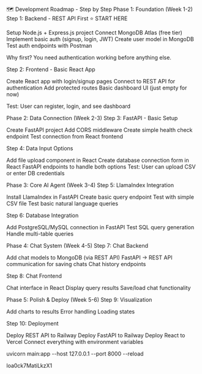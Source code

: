 🗺️ Development Roadmap - Step by Step
Phase 1: Foundation (Week 1-2)
Step 1: Backend - REST API First ⭐ START HERE

Setup Node.js + Express.js project
Connect MongoDB Atlas (free tier)
Implement basic auth (signup, login, JWT)
Create user model in MongoDB
Test auth endpoints with Postman

Why first? You need authentication working before anything else.

Step 2: Frontend - Basic React App

Create React app with login/signup pages
Connect to REST API for authentication
Add protected routes
Basic dashboard UI (just empty for now)

Test: User can register, login, and see dashboard

Phase 2: Data Connection (Week 2-3)
Step 3: FastAPI - Basic Setup

Create FastAPI project
Add CORS middleware
Create simple health check endpoint
Test connection from React frontend

Step 4: Data Input Options

Add file upload component in React
Create database connection form in React
FastAPI endpoints to handle both options
Test: User can upload CSV or enter DB credentials


Phase 3: Core AI Agent (Week 3-4)
Step 5: LlamaIndex Integration

Install LlamaIndex in FastAPI
Create basic query endpoint
Test with simple CSV file
Test basic natural language queries

Step 6: Database Integration

Add PostgreSQL/MySQL connection in FastAPI
Test SQL query generation
Handle multi-table queries


Phase 4: Chat System (Week 4-5)
Step 7: Chat Backend

Add chat models to MongoDB (via REST API)
FastAPI → REST API communication for saving chats
Chat history endpoints

Step 8: Chat Frontend

Chat interface in React
Display query results
Save/load chat functionality


Phase 5: Polish & Deploy (Week 5-6)
Step 9: Visualization

Add charts to results
Error handling
Loading states

Step 10: Deployment

Deploy REST API to Railway
Deploy FastAPI to Railway
Deploy React to Vercel
Connect everything with environment variables


 uvicorn main:app --host 127.0.0.1 --port 8000 --reload


loa0ck7MatiLkzX1